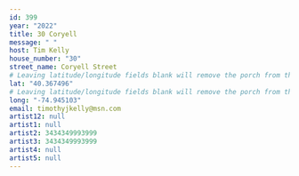 ```yaml
---
id: 399
year: "2022"
title: 30 Coryell
message: " "
host: Tim Kelly
house_number: "30"
street_name: Coryell Street
# Leaving latitude/longitude fields blank will remove the porch from the Porchfest map.
lat: "40.367496"
# Leaving latitude/longitude fields blank will remove the porch from the Porchfest map.
long: "-74.945103"
email: timothyjkelly@msn.com
artist12: null
artist1: null
artist2: 3434349993999
artist3: 3434349993999
artist4: null
artist5: null
---
```

